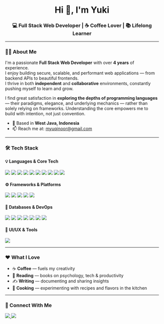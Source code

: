 <h1 align="center">Hi 👋, I'm Yuki</h1>
<h3 align="center">💻 Full Stack Web Developer | ☕ Coffee Lover | 📚 Lifelong Learner</h3>

---

### 🧑‍💻 About Me

I'm a passionate **Full Stack Web Developer** with over **4 years** of experience.  
I enjoy building secure, scalable, and performant web applications — from backend APIs to beautiful frontends.  
I thrive in both **independent** and **collaborative** environments, constantly pushing myself to learn and grow.

I find great satisfaction in **exploring the depths of programming languages** — their paradigms, elegance, and underlying mechanics — rather than solely relying on frameworks. Understanding the core empowers me to build with intention, not just convention.

- 📍 Based in **West Java, Indonesia**  
- 📫 Reach me at: [myuqinoor@gmail.com](mailto:myuqinoor@gmail.com)

---

### 🛠️ Tech Stack

#### 💡 Languages & Core Tech
<p>
  <img src="https://img.shields.io/badge/HTML5-E34F26?style=flat&logo=html5&logoColor=white" />
  <img src="https://img.shields.io/badge/CSS3-1572B6?style=flat&logo=css3&logoColor=white" />
  <img src="https://img.shields.io/badge/JavaScript-F7DF1E?style=flat&logo=javascript&logoColor=black" />
  <img src="https://img.shields.io/badge/jQuery-0769AD?style=flat&logo=jquery&logoColor=white" />
  <img src="https://img.shields.io/badge/PHP-777BB4?style=flat&logo=php&logoColor=white" />
  <img src="https://img.shields.io/badge/Python-3776AB?style=flat&logo=python&logoColor=white" />
  <img src="https://img.shields.io/badge/C++-00599C?style=flat&logo=c%2b%2b&logoColor=white" />
  <img src="https://img.shields.io/badge/Java-007396?style=flat&logo=java&logoColor=white" />
  <img src="https://img.shields.io/badge/Kotlin-7F52FF?style=flat&logo=kotlin&logoColor=white" />
  <img src="https://img.shields.io/badge/Bash-121011?style=flat&logo=gnubash&logoColor=white" />
</p>

#### ⚙️ Frameworks & Platforms
<p>
  <img src="https://img.shields.io/badge/Laravel-FF2D20?style=flat&logo=laravel&logoColor=white" />
  <img src="https://img.shields.io/badge/CodeIgniter-DD4814?style=flat&logo=codeigniter&logoColor=white" />
  <img src="https://img.shields.io/badge/Bootstrap-7952B3?style=flat&logo=bootstrap&logoColor=white" />
  <img src="https://img.shields.io/badge/Electron-47848F?style=flat&logo=electron&logoColor=white" />
  <img src="https://img.shields.io/badge/Node.js-339933?style=flat&logo=node.js&logoColor=white" />
</p>

#### 💾 Databases & DevOps
<p>
  <img src="https://img.shields.io/badge/MySQL-4479A1?style=flat&logo=mysql&logoColor=white" />
  <img src="https://img.shields.io/badge/PostgreSQL-4169E1?style=flat&logo=postgresql&logoColor=white" />
  <img src="https://img.shields.io/badge/SQLite-003B57?style=flat&logo=sqlite&logoColor=white" />
  <img src="https://img.shields.io/badge/Git-F05032?style=flat&logo=git&logoColor=white" />
  <img src="https://img.shields.io/badge/GitHub-181717?style=flat&logo=github&logoColor=white" />
  <img src="https://img.shields.io/badge/GitLab-FC6D26?style=flat&logo=gitlab&logoColor=white" />
  <img src="https://img.shields.io/badge/Linux-FCC624?style=flat&logo=linux&logoColor=black" />
</p>

#### 🎨 UI/UX & Tools
<p>
  <img src="https://img.shields.io/badge/Figma-F24E1E?style=flat&logo=figma&logoColor=white" />
</p>

---

### ❤️ What I Love

- ☕ **Coffee** — fuels my creativity  
- 📖 **Reading** — books on psychology, tech & productivity  
- ✍️ **Writing** — documenting and sharing insights  
- 🍳 **Cooking** — experimenting with recipes and flavors in the kitchen  

---

### 📲 Connect With Me

<p>
  <a href="https://instagram.com/noeryx" target="_blank">
    <img src="https://img.shields.io/badge/-Instagram-E4405F?style=flat&logo=instagram&logoColor=white" />
  </a>
  <a href="https://linkedin.com/in/m-yuqi-nurrohman-998b06358" target="_blank">
    <img src="https://img.shields.io/badge/-LinkedIn-0A66C2?style=flat&logo=linkedin&logoColor=white" />
  </a>
</p>

